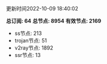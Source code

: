 更新时间2022-10-09 18:40:02

**总订阅: 64**
**总节点: 8954**
**有效节点: 2169**
- ss节点: 213
- trojan节点: 51
- v2ray节点: 1892
- ssr节点: 13
